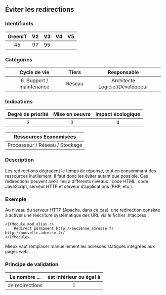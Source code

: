 ## Éviter les redirections

### Identifiants

| GreenIT | V2  | V3  | V4  | V5  |
| :-----: | :-: | :-: | :-: | :-: |
|   45    | 97  | 95  |     |     |

### Catégories

|       Cycle de vie       | Tiers  |           Responsable           |
| :----------------------: | :----: | :-----------------------------: |
| 6. Support / maintenance | Réseau | Architecte Logiciel/Développeur |

### Indications

| Degré de priorité | Mise en oeuvre | Impact écologique |
| :---------------: | :------------: | :---------------: |
|         3         |       3        |         4         |

|     Ressources Economisées     |
| :----------------------------: |
| Processeur / Réseau / Stockage |

### Description

Les redirections dégradent le temps de réponse, tout en consommant des ressources inutilement. Il faut donc les éviter autant que possible. Ces redirections peuvent avoir lieu à différents niveaux : code HTML, code JavaScript, serveur HTTP et serveur d’applications (PHP, etc.).

### Exemple

Au niveau du serveur HTTP (Apache, dans ce cas), une redirection consiste à activer une réécriture systématique des URL via le fichier
.htaccess :

```apacheconf
<IfModule mod_alias.c>
    Redirect permanent http://ancienne_adresse.fr http://nouvelle.adresse.fr/
</IfModule>
```

Mieux vaut remplacer manuellement les adresses statiques intégrées aux pages web

### Principe de validation

| Le nombre ...   | est inférieur ou égal à |
| --------------- | :---------------------: |
| de redirections |            1            |
